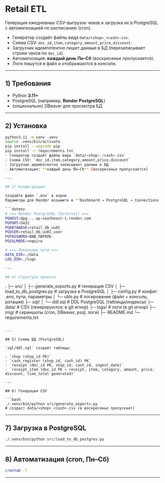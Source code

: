 # Retail ETL

Генерация ежедневных CSV-выгрузок чеков и загрузка их в PostgreSQL с автоматизацией по расписанию (cron).

- Генератор создаёт файлы вида `data/<shop>_<cash>.csv`.
- Схема CSV: `doc_id,item,category,amount,price,discount`.
- Загрузчик идемпотентно пишет данные в БД (перезаписывает строки чеков по `doc_id`).
- Автоматизация: **каждый день Пн–Сб** (воскресенье пропускается).
- Логи пишутся в файл и отображаются в консоли.

---

## 1) Требования

- Python **3.11+**
- PostgreSQL (например, **Render PostgreSQL**)
- (опционально) DBeaver для просмотра БД

---

## 2) Установка

````bash
python3.11 -m venv .venv
source .venv/bin/activate
pip install --upgrade pip
pip install -r requirements.txt
- Генератор создаёт файлы вида `data/<shop>_<cash>.csv`
- Схема CSV: `doc_id,item,category,amount,price,discount`
- Загрузчик идемпотентно записывает данные в БД
- Автоматизация: **каждый день Пн–Сб** (воскресенье пропускается)

---

## 3) Конфигурация

Создайте файл `.env` в корне
Параметры для Render возьмите в **Dashboard → PostgreSQL → Connections → External**.

```dotenv
# === Render PostgreSQL (External) ===
PGHOST=dpg-...ap-southeast-1.render.com
PGPORT=5432
PGDATABASE=retail_db_uu01
PGUSER=retail_db_uu01_user
PGPASSWORD=ВАШ_ПАРОЛЬ
PGSSLMODE=require

# === Локальные пути ===
DATA_DIR=./data
LOG_DIR=./logs

---

## 4) Структура проекта

````

.
├─ src/
│ ├─ generate_exports.py # генерация CSV
│ ├─ load_to_db_postgres.py # загрузка в PostgreSQL
│ ├─ config.py # конфиг: .env, пути, параметры
│ └─ utils.py # логирование (файл + консоль, ротация)
├─ sql/
│ └─ ddl.sql # DDL PostgreSQL (таблицы/индексы)
├─ data/ # CSV (генерируются; в git игнор)
├─ logs/ # логи (в git игнор)
├─ img/ # скриншоты (cron, DBeaver, psql, логи)
├─ README.md
└─ requirements.txt

````

---

## 5) Схема БД (PostgreSQL)

`sql/ddl.sql` создаёт таблицы:

- `shop (shop_id PK)`
- `cash_register (shop_id, cash_id) PK`
- `receipt (doc_id PK, shop_id, cash_id, ingest_date)`
- `receipt_item (doc_id FK → receipt, item, category, amount, price, discount, line_total generated)`

---

## 6) Генерация CSV

```bash
./.venv/bin/python src/generate_exports.py
# создаст data/<shop>_<cash>.csv (в воскресенье пропускает)
````

---

## 7) Загрузка в PostgreSQL

```bash
./.venv/bin/python src/load_to_db_postgres.py
```

---

## 8) Автоматизация (cron, **Пн–Сб**)

```bash
crontab -l
```

---
